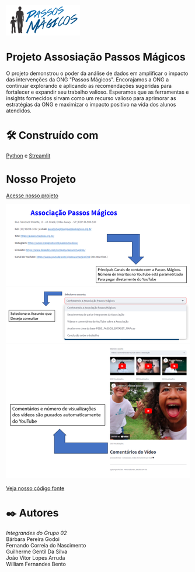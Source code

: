 ![Associação Passos Mágicos](https://github.com/FernandoNascimento82/datathon_passosmagicos_grupo02/blob/main/PassosMagicos.png)

# Projeto Assosiação Passos Mágicos

O projeto demonstrou o poder da análise de dados em amplificar o impacto das intervenções da ONG "Passos Mágicos". Encorajamos a ONG a continuar explorando e aplicando as recomendações sugeridas para fortalecer e expandir seu trabalho valioso. Esperamos que as ferramentas e insights fornecidos sirvam como um recurso valioso para aprimorar as estratégias da ONG e maximizar o impacto positivo na vida dos alunos atendidos.

<h1>🛠️ Construído com</h1>

[Python](https://www.python.org/) e [Streamlit](https://streamlit.io/)

# Nosso Projeto

[Acesse nosso projeto](https://datathonpaappsmagicosgrupo0.streamlit.app/)

![Principais Canais](https://github.com/FernandoNascimento82/datathon_passosmagicos_grupo02/blob/main/README_PrincipaisCainas.png)
![Selecione o Assunto](https://github.com/FernandoNascimento82/datathon_passosmagicos_grupo02/blob/main/README_SelecioneAssunto.png)
![Videos YouTube](https://github.com/FernandoNascimento82/datathon_passosmagicos_grupo02/blob/main/README_YouTube.png)
<br>
<br>
[Veja nosso código fonte](https://github.com/FernandoNascimento82/datathon_passosmagicos_grupo02/blob/main/passos_magicos.py)

<h1>✒️ Autores</h1>
<b></b><i>Integrandes do Grupo 02</i><br>
Bárbara Pereira Godoi<br>
Fernando Correia do Nascimento<br>
Guilherme Gentil Da Silva<br>
João Vitor Lopes Arruda<br>
William Fernandes Bento


